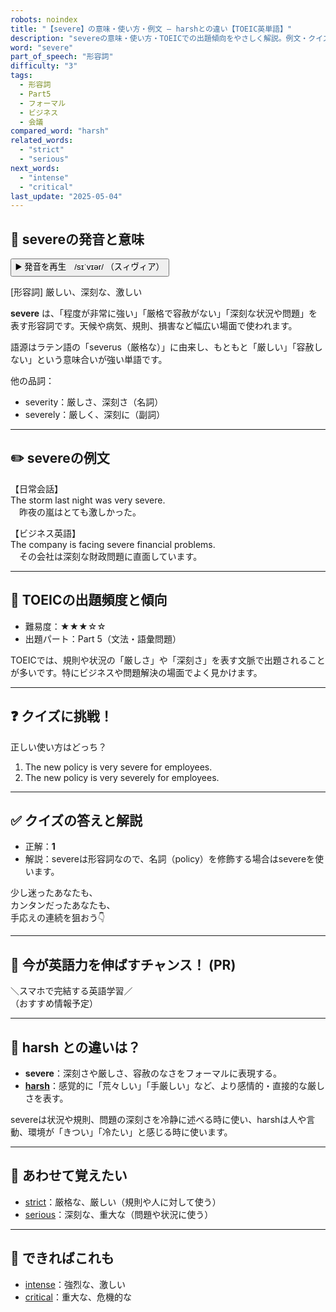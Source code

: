 ```yaml
---
robots: noindex
title: "【severe】の意味・使い方・例文 ― harshとの違い【TOEIC英単語】"
description: "severeの意味・使い方・TOEICでの出題傾向をやさしく解説。例文・クイズ付きでharshとの違いもわかりやすく学べます。"
word: "severe"
part_of_speech: "形容詞"
difficulty: "3"
tags:
  - 形容詞
  - Part5
  - フォーマル
  - ビジネス
  - 会議
compared_word: "harsh"
related_words:
  - "strict"
  - "serious"
next_words:
  - "intense"
  - "critical"
last_update: "2025-05-04"
---
```


## 🔰 severeの発音と意味

<button class="play-audio" onclick="playTTS('severe')">
  <span class="play-audio-main">
    ▶️ 発音を再生　/sɪˈvɪər/
  </span>
  <span class="play-audio-sub">
    （スィヴィア）
  </span>
</button>

[形容詞] 厳しい、深刻な、激しい

**severe** は、「程度が非常に強い」「厳格で容赦がない」「深刻な状況や問題」を表す形容詞です。天候や病気、規則、損害など幅広い場面で使われます。

語源はラテン語の「severus（厳格な）」に由来し、もともと「厳しい」「容赦しない」という意味合いが強い単語です。

他の品詞：  
- severity：厳しさ、深刻さ（名詞）
- severely：厳しく、深刻に（副詞）

---

## ✏️ severeの例文

【日常会話】  
The storm last night was very severe.  
　昨夜の嵐はとても激しかった。

【ビジネス英語】  
The company is facing severe financial problems.  
　その会社は深刻な財政問題に直面しています。

---

## 🎯 TOEICの出題頻度と傾向

- 難易度：★★★☆☆
- 出題パート：Part 5（文法・語彙問題）

TOEICでは、規則や状況の「厳しさ」や「深刻さ」を表す文脈で出題されることが多いです。特にビジネスや問題解決の場面でよく見かけます。

---

## ❓ クイズに挑戦！

正しい使い方はどっち？

1. The new policy is very severe for employees.  
2. The new policy is very severely for employees.

---

## ✅ クイズの答えと解説

- 正解：**1**
- 解説：severeは形容詞なので、名詞（policy）を修飾する場合はsevereを使います。

少し迷ったあなたも、  
カンタンだったあなたも、  
手応えの連続を狙おう👇️

---

## 🚀 今が英語力を伸ばすチャンス！ (PR)

<div class="info-center">
＼スマホで完結する英語学習／<br>  
（おすすめ情報予定）
</div>

---

## 🤔  harsh との違いは？

- **severe**：深刻さや厳しさ、容赦のなさをフォーマルに表現する。
- **[harsh](/word/harsh)**：感覚的に「荒々しい」「手厳しい」など、より感情的・直接的な厳しさを表す。

severeは状況や規則、問題の深刻さを冷静に述べる時に使い、harshは人や言動、環境が「きつい」「冷たい」と感じる時に使います。

---

## 🧩 あわせて覚えたい

- [strict](/word/strict)：厳格な、厳しい（規則や人に対して使う）
- [serious](/word/serious)：深刻な、重大な（問題や状況に使う）

---

## 📖 できればこれも

- [intense](/word/intense)：強烈な、激しい
- [critical](/word/critical)：重大な、危機的な

<!-- cvid: aid35_bid47 -->
